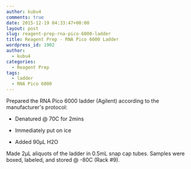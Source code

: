 ```yaml
---
author: kubu4
comments: true
date: 2015-12-19 04:33:47+00:00
layout: post
slug: reagent-prep-rna-pico-6000-ladder
title: Reagent Prep - RNA Pico 6000 Ladder
wordpress_id: 1902
author:
  - kubu4
categories:
  - Reagent Prep
tags:
  - ladder
  - RNA Pico 6000
---
```


Prepared the RNA Pico 6000 ladder (Agilent) according to the manufacturer's protocol:




    
  * Denatured @ 70C for 2mins

    
  * Immediately put on ice

    
  * Added 90μL H2O



Made 2μL aliquots of the ladder in 0.5mL snap cap tubes. Samples were boxed, labeled, and stored @ -80C (Rack #9).
